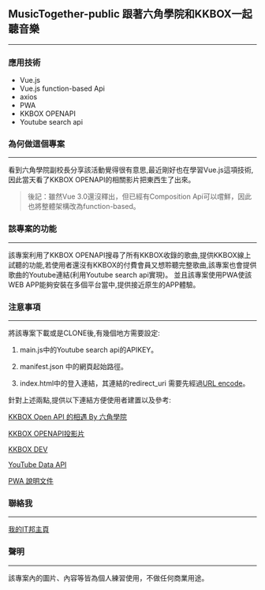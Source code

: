 ## MusicTogether-public 跟著六角學院和KKBOX一起聽音樂

- - -

### 應用技術

- Vue.js
- Vue.js function-based Api
- axios
- PWA
- KKBOX OPENAPI
- Youtube search api

### 為何做這個專案

- - -

看到六角學院副校長分享該活動覺得很有意思,最近剛好也在學習Vue.js這項技術,因此當天看了KKBOX OPENAPI的相關影片把東西生了出來。

> 後記：雖然Vue 3.0還沒釋出，但已經有Composition Api可以嚐鮮，因此也將整體架構改為function-based。

### 該專案的功能

- - -

該專案利用了KKBOX OPENAPI搜尋了所有KKBOX收錄的歌曲,提供KKBOX線上試聽的功能,若使用者還沒有KKBOX的付費會員又想聆聽完整歌曲,該專案也會提供歌曲的Youtube連結(利用Youtube search api實現)。
並且該專案使用PWA使該WEB APP能夠安裝在多個平台當中,提供接近原生的APP體驗。

### 注意事項

- - -

將該專案下載或是CLONE後,有幾個地方需要設定:

1. main.js中的Youtube search api的APIKEY。

2. manifest.json 中的網頁起始路徑。

3. index.html中的登入連結，其連結的redirect_uri 需要先經過[URL encode](https://www.urlencoder.org/)。

針對上述兩點,提供以下連結方便使用者建置以及參考:

[KKBOX Open API 的相遇 By 六角學院](https://www.youtube.com/watch?v=8ipg4JxkY1s&t=12s)

[KKBOX OPENAPI投影片](https://drive.google.com/file/d/1-v7Sx3VDkn4PcLQq-H-1nR98ApMT8u_u/view)

[KKBOX DEV](https://docs-en.kkbox.codes/reference?showHidden=17dc1#devices-flow)

[YouTube Data API](https://developers.google.com/youtube/v3/docs/search/list)

[PWA 說明文件](https://developers.google.com/web/fundamentals/codelabs/your-first-pwapp/?hl=zh-tw)


### 聯絡我

- - -

[我的IT邦主頁](https://ithelp.ithome.com.tw/users/20110850)

### 聲明

- - -

該專案內的圖片、內容等皆為個人練習使用，不做任何商業用途。

